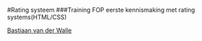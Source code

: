 #Rating systeem 
###Training FOP
eerste kennismaking met rating systems(HTML/CSS)

[Bastiaan van der Walle](http://19724.hosts.ma-cloud.nl/Bewijzenmap/FOP/marathon/index.html)